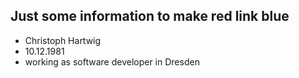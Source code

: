 ## Just some information to make red link blue

- Christoph Hartwig
- 10.12.1981
- working as software developer in Dresden